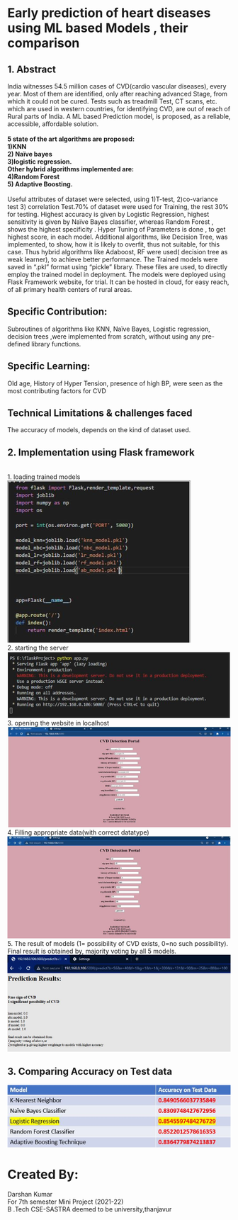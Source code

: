 #  Early prediction of heart diseases using ML based Models , their comparison

## <b>1. Abstract </b>
India witnesses 54.5 million cases of CVD(cardio vascular diseases), every year. Most of them are identified, only after
reaching advanced Stage, from which it could not be cured. Tests such as treadmill Test, CT scans, etc. which are used in
western countries, for identifying CVD, are out of reach of Rural parts of India. A ML based Prediction model, is proposed,
as a reliable, accessible, affordable solution.<br><br><b>
 5 state of the art algorithms are proposed:<br> 1)KNN<br> 2) Naïve bayes <br>3)logistic
regression.<br>
 Other hybrid algorithms implemented are:<br> 4)Random Forest<br> 5) Adaptive Boosting.</b><br><br> Useful attributes of dataset
were selected, using 1)T-test, 2)co-variance test 3) correlation Test.70% of dataset were used for Training, the rest 30% for
testing. Highest accuracy is given by Logistic Regression, highest sensitivity is given by Naïve Bayes classifier, whereas
Random Forest , shows the highest specificity . Hyper Tuning of Parameters is done , to get highest score, in each model.
Additional algorithms, like Decision Tree, was implemented, to show, how it is likely to overfit, thus not suitable, for this
case. Thus hybrid algorithms like Adaboost, RF were used( decision tree as weak learner), to achieve better performance.
The Trained models were saved in “.pkl” format using “pickle” library. These files are used, to directly employ the trained
model in deployment. The models were deployed using Flask Framework website, for trial. It can be hosted in cloud, for
easy reach, of all primary health centers of rural areas.
## Specific Contribution:
Subroutines of algorithms like KNN, Naïve Bayes, Logistic regression, decision trees ,were implemented from scratch,
without using any pre-defined library functions.
## Specific Learning:
Old age, History of Hyper Tension, presence of high BP, were seen as the most contributing factors for CVD
## Technical Limitations & challenges faced
The accuracy of models, depends on the kind of dataset used.
## <b>2. Implementation using Flask framework </b>
<br>1. loading trained models<br>
![](./screenshots/p1.JPG)
<br>2. starting the server<br>
![](./screenshots/p2.JPG)
<br>3. opening the website in localhost<br>
![](./screenshots/p3.JPG)
<br>4. Filling appropriate data(with correct datatype)<br>
![](./screenshots/p4.JPG)
<br>5. The result of models (1= possibility of CVD exists, 0=no such possibility).<br>Final result is obtained by, majority voting by all 5 models.<br>
![](./screenshots/p5.JPG)
<br>

## <b>3. Comparing Accuracy on Test data </b>
![](./screenshots/p6.JPG)

# <b> Created By:</b>
Darshan Kumar<br>
For 7th semester Mini Project (2021-22)<br>
B .Tech CSE-SASTRA deemed to be university,thanjavur<br>


